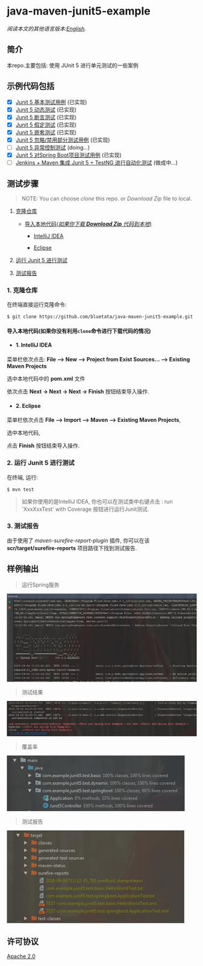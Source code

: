 # java-maven-junit5-example

*阅读本文的其他语言版本:[English](README.md).*


## 简介
本repo.主要包括: 使用 JUnit 5 进行单元测试的一些案例

## 示例代码包括

- [X] [Junit 5 基本测试用例](/src/test/java/com/example/junit5/test/basic) (已实现)
- [X] [Junit 5 动态测试](/src/test/java/com/example/junit5/test/dynamic) (已实现)
- [X] [Junit 5 断言测试](/src/test/java/com/example/junit5/test/assertions) (已实现)
- [X] [Junit 5 假定测试](/src/test/java/com/example/junit5/test/assumptions) (已实现)
- [X] [Junit 5 嵌套测试](/src/test/java/com/example/junit5/test/nested) (已实现)
- [X] [Junit 5 忽略/禁用部分测试用例](/src/test/java/com/example/junit5/test/disable) (已实现)
- [ ] [Junit 5 异常控制测试]() (doing...)
- [X] [Junit 5 对Spring Boot项目测试用例](/src/test/java/com/example/junit5/test/springboot) (已实现)
- [ ] [Jenkins + Maven 集成 Junit 5 + TestNG 进行自动化测试]() (做成中...)

## 测试步骤
> NOTE: You can choose *clone* this repo. or *Download Zip* file to local.

1. [克隆仓库](#1-克隆仓库)

   * [导入本地代码(*如果你下载 **Download Zip** 代码到本地*)](#导入本地代码如果你没有利用clone命令进行下载代码的情况)

      * [IntelliJ IDEA](#1-intellij-idea)

      * [Eclipse](#2-eclipse)

2. [运行 Junit 5 进行测试](#2-运行-Junit-5-进行测试)

3. [测试报告](#3-测试报告)

### 1. 克隆仓库

在终端直接运行克隆命令:

```
$ git clone https://github.com/bluetata/java-maven-junit5-example.git
```


#### 导入本地代码(如果你没有利用`clone`命令进行下载代码的情况)

* #### 1. IntelliJ IDEA

菜单栏依次点击: **File –> New –> Project from Exist Sources... –> Existing Maven Projects**

选中本地代码中的 **pom.xml** 文件

依次点击 **Next -> Next -> Next -> Finish** 按钮结束导入操作.

* #### 2. Eclipse

菜单栏依次点击 **File –> Import –> Maven –> Existing Maven Projects**,

选中本地代码,

点击 **Finish** 按钮结束导入操作.

### 2. 运行 Junit 5 进行测试
在终端, 运行:

```
$ mvn test
```

> 如果你使用的是IntelliJ IDEA, 你也可以在测试类中右键点击 : run 'XxxXxxTest' with Coverage 按钮进行运行Junit测试.

### 3. 测试报告

由于使用了 *maven-surefire-report-plugin* 插件, 你可以在该 **scr/target/surefire-reports** 项目路径下找到测试报告.

## 样例输出

> 运行Spring服务

![](doc/source/images/spring-run.jpg)

> 测试结果

![](doc/source/images/spring-boot-test-result.jpg)

> 覆盖率

![](doc/source/images/coverage.jpg)

> 测试报告

![](doc/source/images/test-result-report.jpg)


## 许可协议
[Apache 2.0](LICENSE)















